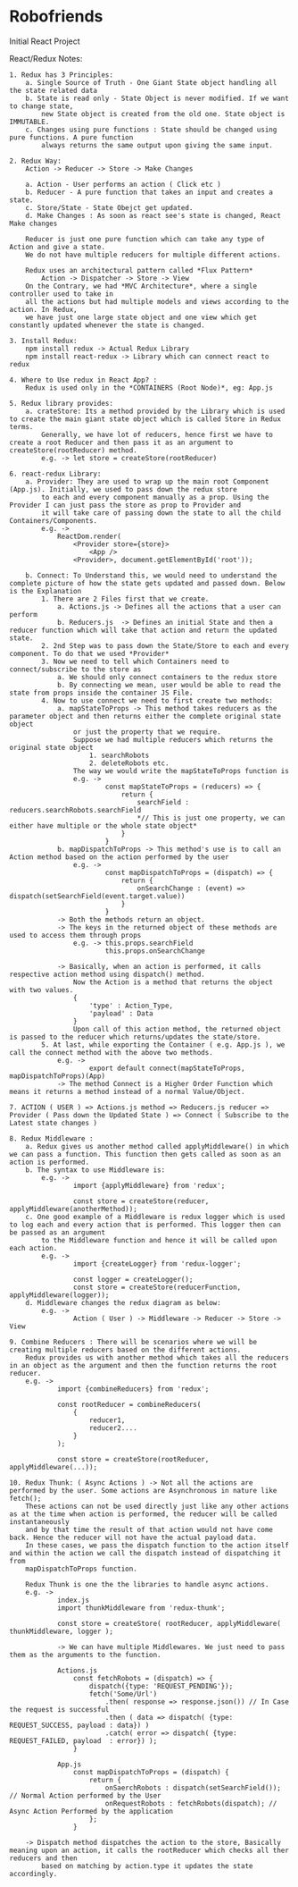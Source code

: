 # Robofriends
Initial React Project 



React/Redux Notes:

    1. Redux has 3 Principles:
        a. Single Source of Truth - One Giant State object handling all the state related data
        b. State is read only - State Object is never modified. If we want to change state,
            new State object is created from the old one. State object is IMMUTABLE.
        c. Changes using pure functions : State should be changed using pure functions. A pure function
            always returns the same output upon giving the same input.

    2. Redux Way:
        Action -> Reducer -> Store -> Make Changes

        a. Action - User performs an action ( Click etc )
        b. Reducer - A pure function that takes an input and creates a state.
        c. Store/State - State Obejct get updated.
        d. Make Changes : As soon as react see's state is changed, React Make changes

        Reducer is just one pure function which can take any type of Action and give a state.
        We do not have multiple reducers for multiple different actions.

        Redux uses an architectural pattern called *Flux Pattern*
            Action -> Dispatcher -> Store -> View
        On the Contrary, we had *MVC Architecture*, where a single controller used to take in
        all the actions but had multiple models and views according to the action. In Redux,
        we have just one large state object and one view which get constantly updated whenever the state is changed.

    3. Install Redux:
        npm install redux -> Actual Redux Library
        npm install react-redux -> Library which can connect react to redux

    4. Where to Use redux in React App? :
        Redux is used only in the *CONTAINERS (Root Node)*, eg: App.js

    5. Redux library provides:
        a. crateStore: Its a method provided by the Library which is used to create the main giant state object which is called Store in Redux terms.
            Generally, we have lot of reducers, hence first we have to create a root Reducer and then pass it as an argument to createStore(rootReducer) method.
            e.g. -> let store = createStore(rootReducer)

    6. react-redux Library:
        a. Provider: They are used to wrap up the main root Component (App.js). Initially, we used to pass down the redux store
            to each and every component manually as a prop. Using the Provider I can just pass the store as prop to Provider and
            it will take care of passing down the state to all the child Containers/Components.
            e.g. ->
                ReactDom.render(
                    <Provider store={store}>
                        <App />
                    <Provider>, document.getElementById('root'));

        b. Connect: To Understand this, we would need to understand the complete picture of how the state gets updated and passed down. Below is the Explanation
            1. There are 2 Files first that we create.
                a. Actions.js -> Defines all the actions that a user can perform
                b. Reducers.js  -> Defines an initial State and then a reducer function which will take that action and return the updated state.
            2. 2nd Step was to pass down the State/Store to each and every component. To do that we used *Provider*
            3. Now we need to tell which Containers need to connect/subscribe to the store as
                a. We should only connect containers to the redux store
                b. By connecting we mean, user would be able to read the state from props inside the container JS File.
            4. Now to use connect we need to first create two methods:
                a. mapStateToProps -> This method takes reducers as the parameter object and then returns either the complete original state object
                    or just the property that we require.
                    Suppose we had multiple reducers which returns the original state object
                        1. searchRobots
                        2. deleteRobots etc.
                    The way we would write the mapStateToProps function is
                    e.g. ->
                            const mapStateToProps = (reducers) => {
                                return {
                                    searchField : reducers.searchRobots.searchField
                                    *// This is just one property, we can either have multiple or the whole state object*
                                }
                            }
                b. mapDispatchToProps -> This method's use is to call an Action method based on the action performed by the user
                    e.g. ->
                            const mapDispatchToProps = (dispatch) => {
                                return {
                                    onSearchChange : (event) => dispatch(setSearchField(event.target.value))
                                }
                            }
                -> Both the methods return an object.
                -> The keys in the returned object of these methods are used to access them through props
                    e.g. -> this.props.searchField
                            this.props.onSearchChange

                -> Basically, when an action is performed, it calls respective action method using dispatch() method.
                    Now the Action is a method that returns the object with two values.
                    {
                        'type' : Action_Type,
                        'payload' : Data
                    }
                    Upon call of this action method, the returned object is passed to the reducer which returns/updates the state/store.
            5. At last, while exporting the Container ( e.g. App.js ), we call the connect method with the above two methods.
                e.g. ->
                        export default connect(mapStateToProps, mapDispatchToProps)(App)
                -> The method Connect is a Higher Order Function which means it returns a method instead of a normal Value/Object.

    7. ACTION ( USER ) => Actions.js method => Reducers.js reducer => Provider ( Pass down the Updated State ) => Connect ( Subscribe to the Latest state changes )

    8. Redux Middleware :
        a. Redux gives us another method called applyMiddleware() in which we can pass a function. This function then gets called as soon as an action is performed.
        b. The syntax to use Middleware is:
            e.g. ->
                    import {applyMiddleware} from 'redux';

                    const store = createStore(reducer, applyMiddleware(anotherMethod));
        c. One good example of a Middleware is redux logger which is used to log each and every action that is performed. This logger then can be passed as an argument
            to the Middleware function and hence it will be called upon each action.
            e.g. ->
                    import {createLogger} from 'redux-logger';

                    const logger = createLogger();
                    const store = createStore(reducerFunction, applyMiddleware(logger));
        d. Middleware changes the redux diagram as below:
            e.g. ->
                    Action ( User ) -> Middleware -> Reducer -> Store -> View

    9. Combine Reducers : There will be scenarios where we will be creating multiple reducers based on the different actions.
        Redux provides us with another method which takes all the reducers in an object as the argument and then the function returns the root reducer.
        e.g. ->
                import {combineReducers} from 'redux';

                const rootReducer = combineReducers(
                    {
                        reducer1,
                        reducer2....
                    }
                );

                const store = createStore(rootReducer, applyMiddleware(...));

    10. Redux Thunk: ( Async Actions ) -> Not all the actions are performed by the user. Some actions are Asynchronous in nature like fetch();
        These actions can not be used directly just like any other actions as at the time when action is performed, the reducer will be called instantaneously
        and by that time the result of that action would not have come back. Hence the reducer will not have the actual payload data.
        In these cases, we pass the dispatch function to the action itself and within the action we call the dispatch instead of dispatching it from
        mapDispatchToProps function.

        Redux Thunk is one the the libraries to handle async actions.
        e.g. ->
                index.js
                import thunkMiddleware from 'redux-thunk';

                const store = createStore( rootReducer, applyMiddleware( thunkMiddleware, logger );

                -> We can have multiple Middlewares. We just need to pass them as the arguments to the function.

                Actions.js
                    const fetchRobots = (dispatch) => {
                        dispatch({type: 'REQUEST_PENDING'});
                        fetch('Some/Url')
                            .then( response => response.json()) // In Case the request is successful
                            .then ( data => dispatch( {type: REQUEST_SUCCESS, payload : data}) )
                            .catch( error => dispatch( {type: REQUEST_FAILED, payload  : error}) );
                    }

                App.js
                    const mapDispatchToProps = (dispatch) {
                        return {
                            onSaerchRobots : dispatch(setSearchField()); // Normal Action performed by the User
                            onRequestRobots : fetchRobots(dispatch); // Async Action Performed by the application
                        };
                    }

        -> Dispatch method dispatches the action to the store, Basically meaning upon an action, it calls the rootReducer which checks all ther reducers and then
            based on matching by action.type it updates the state accordingly.
